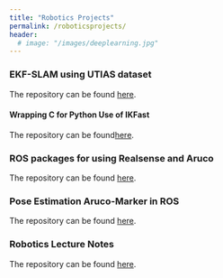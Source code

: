```yaml
---
title: "Robotics Projects"
permalink: /roboticsprojects/
header:
  # image: "/images/deeplearning.jpg"
---
```


### EKF-SLAM using UTIAS dataset
The repository can be found [here](https://github.com/mattsinbot/SLAM-Self-Driving-Car).

#### Wrapping C for Python Use of IKFast
The repository can be found[here](https://github.com/mattsinbot/Wrapping-C--for-Python-InverseKinematics).

### ROS packages for using Realsense and Aruco
The repository can be found [here](https://github.com/mattsinbot/https://github.com/mattsinbot/Ros-Computer-Vision).

### Pose Estimation Aruco-Marker in ROS
The repository can be found [here](https://github.com/mattsinbot/Pose-Estimation-Aruco-Marker-Ros).

### Robotics Lecture Notes
The repository can be found [here](https://github.com/mattsinbot/Robotics-Lecture-Notes).
